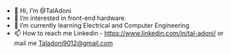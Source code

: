 - 👋 Hi, I’m @TalAdoni
- 👀 I’m interested in front-end hardware.
- 🌱 I’m currently learning Electrical and Computer Engineering
- 📫 How to reach me Linkedin - https://www.linkedin.com/in/tal-adoni/ or mail me Taladoni9012@gmail.com


<!---
TalAdoni/TalAdoni is a ✨ special ✨ repository because its `README.md` (this file) appears on your GitHub profile.
You can click the Preview link to take a look at your changes.
--->

